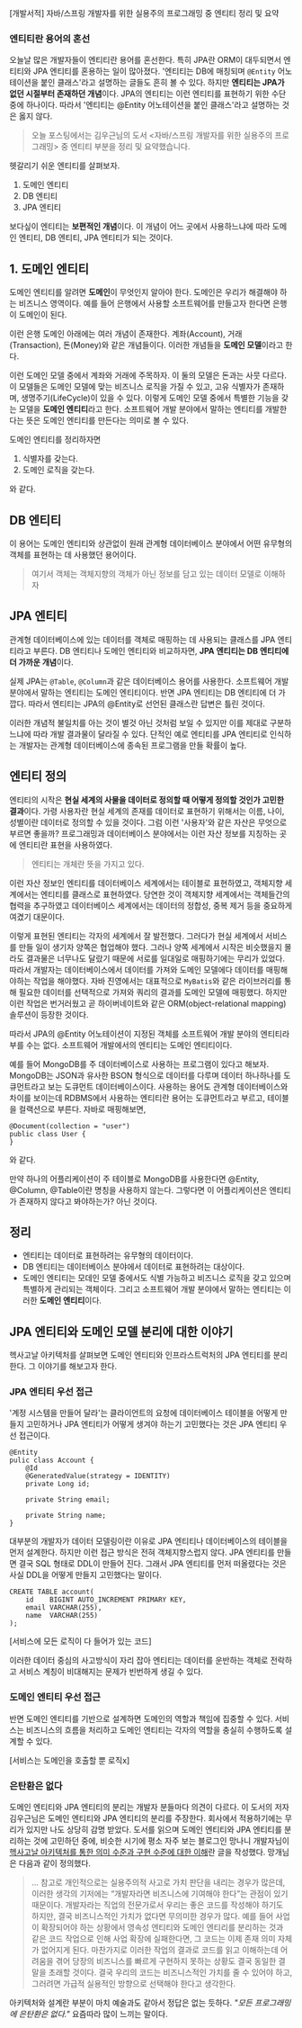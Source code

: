 [개발서적] 자바/스프링 개발자를 위한 실용주의 프로그래밍 중 엔티티 정리 및 요약

### 엔티티란 용어의 혼선
오늘날 많은 개발자들이 엔티티란 용어를 혼선한다. 특히 JPA란 ORM이 대두되면서 엔티티와 JPA 엔티티를 혼용하는 일이 많아졌다. '엔티티는 DB에 매칭되며 `@Entity` 어노테이션을 붙인 클래스'라고 설명하는 글들도 흔히 볼 수 있다. 하지만 **엔티티는 JPA가 없던 시절부터 존재하던 개념**이다. JPA의 엔티티는 이런 엔티티를 표현하기 위한 수단 중에 하나이다. 따라서 '엔티티는 @Entity 어노테이션을 붙인 클래스'라고 설명하는 것은 옳지 않다.

>오늘 포스팅에서는 김우근님의 도서 <자바/스프링 개발자를 위한 실용주의 프로그래밍> 중 엔티티 부분을 정리 및 요약했습니다.

헷갈리기 쉬운 엔티티를 살펴보자.
1. 도메인 엔티티
2. DB 엔티티
3. JPA 엔티티

보다싶이 엔티티는 **보편적인 개념**이다. 이 개념이 어느 곳에서 사용하느냐에 따라 도메인 엔티티, DB 엔티티, JPA 엔티티가 되는 것이다.

## 1. 도메인 엔티티
도메인 엔티티를 알려면 **도메인**이 무엇인지 알아야 한다. 도메인은 우리가 해결해야 하는 비즈니스 영역이다. 예를 들어 은행에서 사용할 소프트웨어를 만들고자 한다면 은행이 도메인이 된다.

이런 은행 도메인 아래에는 여러 개념이 존재한다. 계좌(Account), 거래(Transaction), 돈(Money)와 같은 개념들이다. 이러한 개념들을 **도메인 모델**이라고 한다.

이런 도메인 모델 중에서 계좌와 거래에 주목하자. 이 둘의 모델은 돈과는 사뭇 다르다. 이 모델들은 도메인 모델에 맞는 비즈니스 로직을 가질 수 있고, 고유 식별자가 존재하며, 생명주기(LifeCycle)이 있을 수 있다. 이렇게 도메인 모델 중에서 특별한 기능을 갖는 모델을 **도메인 엔티티**라고 한다. 소프트웨어 개발 분야에서 말하는 엔티티를 개발한다는 뜻은 도메인 엔티티를 만든다는 의미로 볼 수 있다.

도메인 엔티티를 정리하자면
1. 식별자를 갖는다.
2. 도메인 로직을 갖는다.

와 같다.

## DB 엔티티
이 용어는 도메인 엔티티와 상관없이 원래 관계형 데이터베이스 분야에서 어떤 유무형의 객체를 표현하는 데 사용했던 용어이다.
> 여기서 객체는 객체지향의 객체가 아닌 정보를 담고 있는 데이터 모델로 이해하자

## JPA 엔티티
관계형 데이터베이스에 있는 데이터를 객체로 매핑하는 데 사용되는 클래스를 JPA 엔티티라고 부른다. DB 엔티티나 도메인 엔티티와 비교하자면, **JPA 엔티티는 DB 엔티티에 더 가까운 개념**이다.

실제 JPA는 `@Table`, `@Column`과 같은 데이터베이스 용어를 사용한다. 소프트웨어 개발 분야에서 말하는 엔티티는 도메인 엔티티이다. 반면 JPA 엔티티는 DB 엔티티에 더 가깝다. 따라서 엔티티는 JPA의 @Entity로 선언된 클래스란 답변은 틀린 것이다.

이러한 개념적 불일치를 아는 것이 별것 아닌 것처럼 보일 수 있지만 이를 제대로 구분하느냐에 따라 개발 결과물이 달라질 수 있다. 단적인 예로 엔티티를 JPA 엔티티로 인식하는 개발자는 관계형 데이터베이스에 종속된 프로그램을 만들 확률이 높다.

## 엔티티 정의
엔티티의 시작은 **현실 세계의 사물을 데이터로 정의할 때 어떻게 정의할 것인가 고민한 결과**이다.
가령 사용자란 현실 세계의 존재를 데이터로 표현하기 위해서는 이름, 나이, 성별이란 데이터로 정의할 수 있을 것이다. 그럼 이런 '사용자'와 같은 자산은 무엇으로 부르면 좋을까? 프로그래밍과 데이터베이스 분야에서는 이런 자산 정보를 지칭하는 곳에 엔티티란 표현을 사용하였다.
>엔티티는 개체란 뜻을 가지고 있다.

이런 자산 정보인 엔티티를 데이터베이스 세계에서는 테이블로 표현하였고, 객체지향 세계에서는 엔티티를 클래스로 표현하였다. 당연한 것이 객체지향 세계에서는 객체들간의 협력을 추구하였고 데이터베이스 세계에서는 데이터의 정합성, 중복 제거 등을 중요하게 여겼기 대문이다.

이렇게 표현된 엔티티는 각자의 세계에서 잘 발전했다. 그러다가 현실 세계에서 서비스를 만들 일이 생기자 양쪽은 협업해야 했다. 그러나 양쪽 세계에서 시작은 비슷했을지 몰라도 결과물은 너무나도 달랐기 때문에 서로를 일대일로 매핑하기에는 무리가 있었다. 따라서 개발자는 데이터베이스에서 데이터를 가져와 도메인 모델에다 데이터를 매핑해야하는 작업을 해야했다. 자바 진영에서는 대표적으로 `MyBatis`와 같은 라이브러리를 통해 필요한 데이터를 선택적으로 가져와 쿼리의 결과를 도메인 모델에 매핑했다. 하지만 이런 작업은 번거러웠고 곧 하이버네이트와 같은 ORM(object-relational mapping) 솔루션이 등장한 것이다.

따라서 JPA의 @Entity 어노테이션이 지정된 객체를 소프트웨어 개발 분야의 엔티티라 부를 수는 없다. 소프트웨어 개발에서의 엔티티는 도메인 엔티티이다.

예를 들어 MongoDB를 주 데이터베이스로 사용하는 프로그램이 있다고 해보자. MongoDB는 JSON과 유사한 BSON 형식으로 데이터를 다루며 데이터 하나하나를 도큐먼트라고 보는 도큐먼트 데이터베이스이다. 사용하는 용어도 관계형 데이터베이스와 차이를 보이는데 RDBMS에서 사용하는 엔티티란 용어는 도큐먼트라고 부르고, 테이블을 컬랙션으로 부른다. 자바로 매핑해보면, 
```
@Document(collection = "user")
public class User {
}
```
와 같다.

만약 하나의 어플리케이션이 주 테이블로 MongoDB를 사용한다면 @Entity, @Column, @Table이란 명칭을 사용하지 않는다. 그렇다면 이 어플리케이션은 엔티티가 존재하지 않다고 봐야하는가? 아닌 것이다.

## 정리
- 엔티티는 데이터로 표현하려는 유무형의 데이터이다.
- DB 엔티티는 데이터베이스 분야에서 데이터로 표현하려는 대상이다.
- 도메인 엔티티는 모데인 모델 중에서도 식별 가능하고 비즈니스 로직을 갖고 있으며 특별하게 관리되는 객체이다. 그리고 소프트웨어 개발 분야에서 말하는 엔티티는 이러한 **도메인 엔티티**이다. 

## JPA 엔티티와 도메인 모델 분리에 대한 이야기
헥사고날 아키텍처를 살펴보면 도메인 엔티티와 인프라스트럭처의 JPA 엔티티를 분리한다. 그 이야기를 해보고자 한다.

### JPA 엔티티 우선 접근
'계정 시스템을 만들어 달라'는 클라이언트의 요청에 데이터베이스 테이블을 어떻게 만들지 고민하거나 JPA 엔티티가 어떻게 생겨야 하는기 고민했다는 것은 JPA 엔티티 우선 접근이다.

```
@Entity
pulic class Account {
    @Id
    @GeneratedValue(strategy = IDENTITY)
    private Long id;

    private String email;

    private String name;
}
```
대부분의 개발자가 데이터 모델링이란 이유로 JPA 엔티티나 데이터베이스의 테이블을 먼저 설계한다. 하지만 이런 접근 방식은 전혀 객체지향스럽지 않다.
JPA 엔티티를 만들면 결국 SQL 형태로 DDL이 만들어 진다. 그래서 JPA 엔티티를 먼저 떠올렸다는 것은 사실 DDL을 어떻게 만들지 고민했다는 말이다.
    
``` 
CREATE TABLE account(
    id    BIGINT AUTO_INCREMENT PRIMARY KEY,
    email VARCHAR(255),
    name  VARCHAR(255)
);
```

[서비스에 모든 로직이 다 들어가 있는 코드]

이러한 데이터 중심의 사고방식이 자리 잡아 엔티티는 데이터를 운반하는 객체로 전락하고 서비스 계칭이 비대해지는 문제가 빈번하게 생길 수 있다.

### 도메인 엔티티 우선 접근
반면 도메인 엔티티를 기반으로 설계하면 도메인의 역할과 책임에 집중할 수 있다. 서비스는 비즈니스의 흐름을 처리하고 도메인 엔티티는 각자의 역할을 충실히 수행하도록 설계할 수 있다.

[서비스는 도메인을 호출할 뿐 로직x]


### 은탄환은 없다
도메인 엔티티와 JPA 엔티티의 분리는 개발자 분들마다 의견이 다르다. 이 도서의 저자 김우근님은 도메인 엔티티와 JPA 엔티티의 분리를 주장한다. 회사에서 적용하기에는 무리가 있지만 나도 상당히 감명 받았다.
도서를 읽으며 도메인 엔티티와 JPA 엔티티를 분리하는 것에 고민하던 중에, 비슷한 시기에 평소 자주 보는 블로그인 망나니 개발자님이 [헥사고날 아키텍처를 통한 의미 수준과 구현 수준에 대한 이해](https://mangkyu.tistory.com/396)란 글을 작성했다.
망개님은 다음과 같이 정의했다.
> ...
> 참고로 개인적으로는 실용주의적 사고로 가치 판단을 내리는 경우가 많은데, 이러한 생각의 기저에는 “개발자라면 비즈니스에 기여해야 한다”는 관점이 있기 때문이다. 개발자라는 직업의 전문가로서 우리는 좋은 코드를 작성해야 하기도 하지만, 결국 비즈니스적인 가치가 없다면 무의미한 경우가 많다. 예를 들어 사업이 확장되어야 하는 상황에서 영속성 엔티티와 도메인 엔티리를 분리하는 것과 같은 코드 작업으로 인해 사업 확장에 실패한다면, 그 코드는 이제 존재 의미 자체가 없어지게 된다. 마찬가지로 이러한 작업의 결과로 코드를 읽고 이해하는데 어려움을 겪어 당장의 비즈니스를 빠르게 구현하지 못하는 상황도 결국 동일한 결말을 초래할 것이다. 결국 우리의 코드는 비즈니스적인 가치를 줄 수 있어야 하고, 그러려면 가급적 실용적인 방향으로 선택해야 한다고 생각한다.

아키텍처와 설계란 부분이 마치 예술과도 같아서 정답은 없는 듯하다.
_"모든 프로그래밍에 은탄환은 없다."_ 요즘따라 많이 느끼는 말이다.